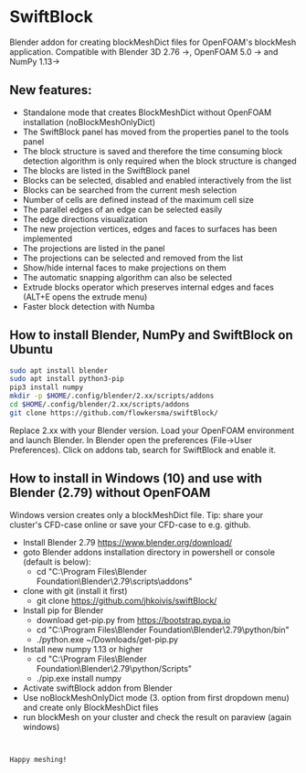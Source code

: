# SwiftBlock
Blender addon for creating blockMeshDict files for OpenFOAM's blockMesh application. Compatible with Blender 3D 2.76 ->, OpenFOAM 5.0 -> and NumPy 1.13->


## New features:
* Standalone mode that creates BlockMeshDict without OpenFOAM installation (noBlockMeshOnlyDict) 
* The SwiftBlock panel has moved from the properties panel to the tools panel
* The block structure is saved and therefore the time consuming block detection algorithm is only required when the block structure is changed
* The blocks are listed in the SwiftBlock panel
* Blocks can be selected, disabled and enabled interactively from the list
* Blocks can be searched from the current mesh selection
* Number of cells are defined instead of the maximum cell size
* The parallel edges of an edge can be selected easily
* The edge directions visualization
* The new projection vertices, edges and faces to surfaces has been implemented
* The projections are listed in the panel
* The projections can be selected and removed from the list
* Show/hide internal faces to make projections on them
* The automatic snapping algorithm can also be selected
* Extrude blocks operator which preserves internal edges and faces (ALT+E opens the extrude menu)
* Faster block detection with Numba

## How to install Blender, NumPy and SwiftBlock on Ubuntu
```bash
sudo apt install blender
sudo apt install python3-pip
pip3 install numpy
mkdir -p $HOME/.config/blender/2.xx/scripts/addons
cd $HOME/.config/blender/2.xx/scripts/addons
git clone https://github.com/flowkersma/swiftBlock/
```
Replace 2.xx with your Blender version. Load your OpenFOAM environment and launch Blender. In Blender open the preferences (File->User Preferences). Click on addons tab, search for SwiftBlock and enable it. 

## How to install in Windows (10) and use with Blender (2.79) without OpenFOAM 

Windows version creates only a blockMeshDict file. Tip: share your cluster's CFD-case online or save your CFD-case to e.g. github.

* Install Blender 2.79 https://www.blender.org/download/
* goto Blender addons installation directory in powershell or console (default is below):
	* cd "C:\Program Files\Blender Foundation\Blender\2.79\scripts\addons"
* clone with git (install it first)
	* git clone https://github.com/jhkoivis/swiftBlock/ 
* Install pip for Blender 
	* download get-pip.py from https://bootstrap.pypa.io
	* cd "C:\Program Files\Blender Foundation\Blender\2.79\python/bin"
	* ./python.exe ~/Downloads/get-pip.py
* Install new numpy 1.13 or higher
	* cd "C:\Program Files\Blender Foundation\Blender\2.79\python/Scripts"
	* ./pip.exe install numpy
* Activate swiftBlock addon from Blender
* Use noBlockMeshOnlyDict mode (3. option from first dropdown menu) and create only BlockMeshDict files
* run blockMesh on your cluster and check the result on paraview (again windows)

	
```


Happy meshing!
